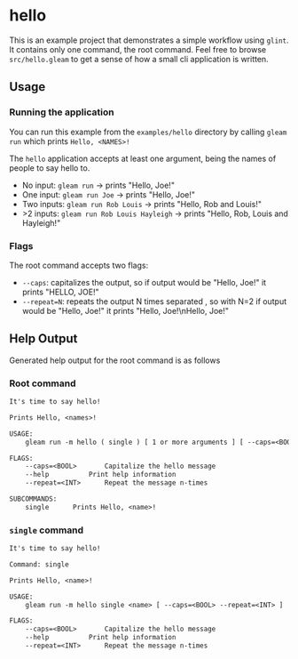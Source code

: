 # hello

This is an example project that demonstrates a simple workflow using `glint`.
It contains only one command, the root command.
Feel free to browse `src/hello.gleam` to get a sense of how a small cli application is written.

## Usage

### Running the application

You can run this example from the `examples/hello` directory by calling `gleam run` which prints `Hello, <NAMES>!`

The `hello` application accepts at least one argument, being the names of people to say hello to.

- No input: `gleam run` -> prints "Hello, Joe!"
- One input: `gleam run Joe` -> prints "Hello, Joe!"
- Two inputs: `gleam run Rob Louis` -> prints "Hello, Rob and Louis!"
- \>2 inputs: `gleam run Rob Louis Hayleigh` -> prints "Hello, Rob, Louis and Hayleigh!"

### Flags

The root command accepts two flags:

- `--caps`: capitalizes the output, so if output would be "Hello, Joe!" it prints "HELLO, JOE!"
- `--repeat=N`: repeats the output N times separated , so with N=2 if output would be "Hello, Joe!" it prints "Hello, Joe!\nHello, Joe!"

## Help Output

Generated help output for the root command is as follows

### Root command

```txt
It's time to say hello!

Prints Hello, <names>!

USAGE:
	gleam run -m hello ( single ) [ 1 or more arguments ] [ --caps=<BOOL> --repeat=<INT> ]

FLAGS:
	--caps=<BOOL>		Capitalize the hello message
	--help			Print help information
	--repeat=<INT>		Repeat the message n-times

SUBCOMMANDS:
	single		Prints Hello, <name>!
```

### `single` command

```txt
It's time to say hello!

Command: single

Prints Hello, <name>!

USAGE:
	gleam run -m hello single <name> [ --caps=<BOOL> --repeat=<INT> ]

FLAGS:
	--caps=<BOOL>		Capitalize the hello message
	--help			Print help information
	--repeat=<INT>		Repeat the message n-times
```
